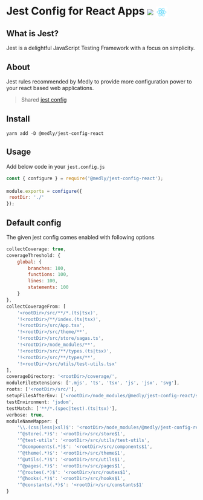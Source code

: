 # Jest Config for React Apps <img style="vertical-align: middle" height="25" src="https://cdn.freebiesupply.com/logos/large/2x/jest-logo-png-transparent.png"> <img style="vertical-align: middle" height="30" src="https://raw.githubusercontent.com/github/explore/80688e429a7d4ef2fca1e82350fe8e3517d3494d/topics/react/react.png">

## What is Jest?

Jest is a delightful JavaScript Testing Framework with a focus on simplicity.

## About

Jest rules recommended by Medly to provide more configuration power to your react based web applications.

> Shared [jest config](https://jestjs.io/docs/configuration)

## Install

```shell
yarn add -D @medly/jest-config-react
```

## Usage

Add below code in your `jest.config.js`

```js
const { configure } = require('@medly/jest-config-react');

module.exports = configure({
 rootDir: './'
});
```

## Default config

The given jest config comes enabled with following options

```js
collectCoverage: true,
coverageThreshold: {
    global: {
        branches: 100,
        functions: 100,
        lines: 100,
        statements: 100
    }
},
collectCoverageFrom: [
    '<rootDir>/src/**/*.(ts|tsx)',
    '!<rootDir>/**/index.(ts|tsx)',
    '!<rootDir>/src/App.tsx',
    '!<rootDir>/src/theme/**',
    '!<rootDir>/src/store/sagas.ts',
    '!<rootDir>/node_modules/**',
    '!<rootDir>/src/**/types.(ts|tsx)',
    '!<rootDir>/src/**/types/**',
    '!<rootDir>/src/utils/test-utils.tsx'
],
coverageDirectory: '<rootDir>/coverage/',
moduleFileExtensions: ['.mjs', 'ts', 'tsx', 'js', 'jsx', 'svg'],
roots: ['<rootDir>/src/'],
setupFilesAfterEnv: ['<rootDir>/node_modules/@medly/jest-config-react/setupAfterEnv.js'],
testEnvironment: 'jsdom',
testMatch: ['**/*.(spec|test).(ts|tsx)'],
verbose: true,
moduleNameMapper: {
    '\\.(css|less|xsl)$': '<rootDir>/node_modules/@medly/jest-config-react/styleMock.js',
    '^@store(.*)$': '<rootDir>/src/store$1',
    '^@test-utils': '<rootDir>/src/utils/test-utils',
    '^@components(.*)$': '<rootDir>/src/components$1',
    '^@theme(.*)$': '<rootDir>/src/theme$1',
    '^@utils(.*)$': '<rootDir>/src/utils$1',
    '^@pages(.*)$': '<rootDir>/src/pages$1',
    '^@routes(.*)$': '<rootDir>/src/routes$1',
    '^@hooks(.*)$': '<rootDir>/src/hooks$1',
    '^@constants(.*)$': '<rootDir>/src/constants$1'
}
```
